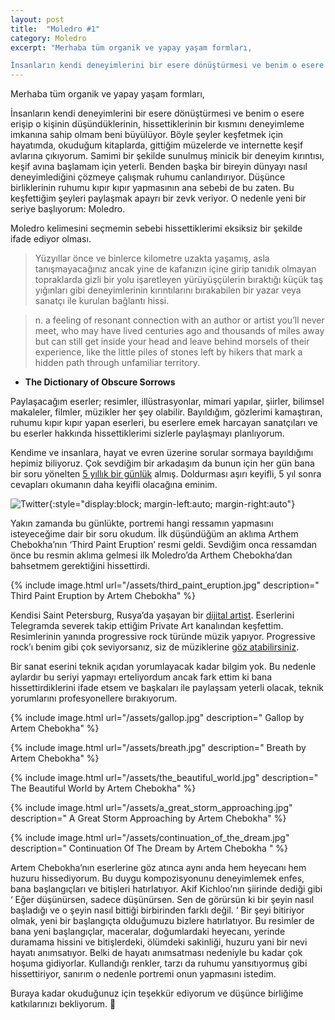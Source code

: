 ```yaml
---
layout: post
title:  "Moledro #1"
category: Moledro
excerpt: "Merhaba tüm organik ve yapay yaşam formları,

İnsanların kendi deneyimlerini bir esere dönüştürmesi ve benim o esere erişip o kişinin düşündüklerinin, hissettiklerinin bir kısmını deneyimleme imkanına sahip olmam beni büyülüyor."
---
```


Merhaba tüm organik ve yapay yaşam formları,

İnsanların kendi deneyimlerini bir esere dönüştürmesi ve benim o esere erişip o kişinin düşündüklerinin, hissettiklerinin bir kısmını deneyimleme imkanına sahip olmam beni büyülüyor. Böyle şeyler keşfetmek için hayatımda, okuduğum kitaplarda, gittiğim müzelerde ve internette keşif avlarına çıkıyorum. Samimi bir şekilde sunulmuş minicik bir deneyim kırıntısı, keşif avına başlamam için yeterli. Benden başka bir bireyin dünyayı nasıl deneyimlediğini çözmeye çalışmak ruhumu canlandırıyor. Düşünce birliklerinin ruhumu kıpır kıpır yapmasının ana sebebi de bu zaten. Bu keşfettiğim şeyleri paylaşmak apayrı bir zevk veriyor. O nedenle yeni bir seriye başlıyorum: Moledro.

Moledro kelimesini seçmemin sebebi hissettiklerimi eksiksiz bir şekilde ifade ediyor olması.

>    Yüzyıllar önce ve binlerce kilometre uzakta yaşamış, asla tanışmayacağınız ancak yine de kafanızın içine girip tanıdık olmayan topraklarda gizli bir yolu işaretleyen yürüyüşçülerin bıraktığı küçük taş yığınları gibi deneyimlerinin kırıntılarını bırakabilen bir yazar veya sanatçı ile kurulan bağlantı hissi.

> n. a feeling of resonant connection with an author or artist you’ll never meet, who may have lived centuries ago and thousands of miles away but can still get inside your head and leave behind morsels of their experience, like the little piles of stones left by hikers that mark a hidden path through unfamiliar territory.
   - **The Dictionary of Obscure Sorrows**

Paylaşacağım eserler; resimler, illüstrasyonlar, mimari yapılar, şiirler, bilimsel makaleler, filmler, müzikler her şey olabilir. Bayıldığım, gözlerimi kamaştıran, ruhumu kıpır kıpır yapan eserleri, bu eserlere emek harcayan sanatçıları ve bu eserler hakkında hissettiklerimi sizlerle paylaşmayı planlıyorum.

Kendime ve insanlara, hayat ve evren üzerine sorular sormaya bayıldığımı hepimiz biliyoruz. Çok sevdiğim bir arkadaşım da bunun için her gün bana bir soru yönelten [5 yıllık bir günlük](https://www.bkmkitap.com/her-gune-bir-soru-5-yillik-gunluk) almış. Doldurması aşırı keyifli, 5 yıl sonra cevapları okumanın daha keyifli olacağına eminim.

![Twitter](/aechsparacosm/assets/twitter.png){:style="display:block; margin-left:auto; margin-right:auto"}

Yakın zamanda bu günlükte, portremi hangi ressamın yapmasını isteyeceğime dair bir soru okudum. İlk düşündüğüm an aklıma Arthem Chebokha’nın ‘Third Paint Eruption’ resmi geldi. Sevdiğim onca ressamdan önce bu resmin aklıma gelmesi ilk Moledro’da Arthem Chebokha’dan bahsetmem gerektiğini hissettirdi.

{% include image.html url="/assets/third_paint_eruption.jpg" description=" Third Paint Eruption by Artem Chebokha" %}

Kendisi Saint Petersburg, Rusya’da yaşayan bir [dijital artist](https://www.artstation.com/rhads). Eserlerini Telegramda severek takip ettiğim Private Art kanalından keşfettim. Resimlerinin yanında progressive rock türünde müzik yapıyor. Progressive rock’ı benim gibi çok seviyorsanız, siz de müziklerine [göz atabilirsiniz](https://open.spotify.com/artist/4PObL26yqVR8NjbRGaLeLd?si=o0tvc7EMS_i7RfaWfe8YZQ&dl_branch=1).

Bir sanat eserini teknik açıdan yorumlayacak kadar bilgim yok. Bu nedenle aylardır bu seriyi yapmayı erteliyordum ancak fark ettim ki bana hissettirdiklerini ifade etsem ve başkaları ile paylaşsam yeterli olacak, teknik yorumlarını profesyonellere bırakıyorum.

{% include image.html url="/assets/gallop.jpg" description=" Gallop by Artem Chebokha" %}

{% include image.html url="/assets/breath.jpg" description=" Breath by Artem Chebokha" %}

{% include image.html url="/assets/the_beautiful_world.jpg" description=" The Beautiful World by Artem Chebokha" %}

{% include image.html url="/assets/a_great_storm_approaching.jpg" description=" A Great Storm Approaching by Artem Chebokha" %}

{% include image.html url="/assets/continuation_of_the_dream.jpg" description=" Continuation Of The Dream by Artem Chebokha " %}

Artem Chebokha’nın eserlerine göz atınca aynı anda hem heyecanı hem huzuru hissediyorum. Bu duygu kompozisyonunu deneyimlemek enfes, bana başlangıçları ve bitişleri hatırlatıyor. Akif Kichloo’nın şiirinde dediği gibi ‘ Eğer düşünürsen, sadece düşünürsen. Sen de görürsün ki bir şeyin nasıl başladığı ve o şeyin nasıl bittiği birbirinden farklı değil. ‘ Bir şeyi bitiriyor olmak, yeni bir başlangıçta olduğumuzu bizlere hatırlatıyor. Bu resimler de bana yeni başlangıçlar, maceralar, doğumlardaki heyecanı, yerinde duramama hissini ve bitişlerdeki, ölümdeki sakinliği, huzuru yani bir nevi hayatı anımsatıyor. Belki de hayatı anımsatması nedeniyle bu kadar çok hoşuma gidiyorlar. Kullandığı renkler, tarzı da ruhumu yansıtıyormuş gibi hissettiriyor, sanırım o nedenle portremi onun yapmasını istedim.

Buraya kadar okuduğunuz için teşekkür ediyorum ve düşünce birliğime katkılarınızı bekliyorum. 🖖
